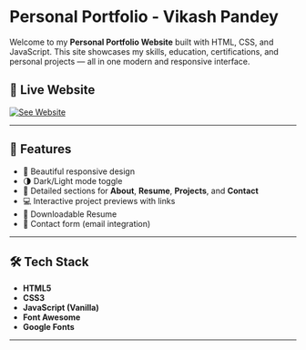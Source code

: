 # Personal Portfolio - Vikash Pandey

Welcome to my **Personal Portfolio Website** built with HTML, CSS, and JavaScript. This site showcases my skills, education, certifications, and personal projects — all in one modern and responsive interface.


## 🚀 Live Website

[![See Website](https://img.shields.io/badge/See%20Website-Visit-blue?style=for-the-badge&logo=google-chrome)](https://vikash308.github.io/Personal-Portfolio/)

---

## 📌 Features

- 🎨 Beautiful responsive design
- 🌗 Dark/Light mode toggle
- 🧠 Detailed sections for **About**, **Resume**, **Projects**, and **Contact**
- 💻 Interactive project previews with links
- 📄 Downloadable Resume
- 📧 Contact form (email integration)

---

## 🛠️ Tech Stack

- **HTML5**
- **CSS3**
- **JavaScript (Vanilla)**
- **Font Awesome**
- **Google Fonts**

---


